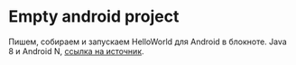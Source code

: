 # Empty android project

Пишем, собираем и запускаем HelloWorld для Android в блокноте. Java 8 и Android N,
[ссылка на источник](https://habrahabr.ru/post/309504/).

